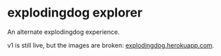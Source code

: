 # explodingdog explorer

An alternate explodingdog experience.

v1 is still live, but the images are broken: [explodingdog.herokuapp.com](https://explodingdog.herokuapp.com).
